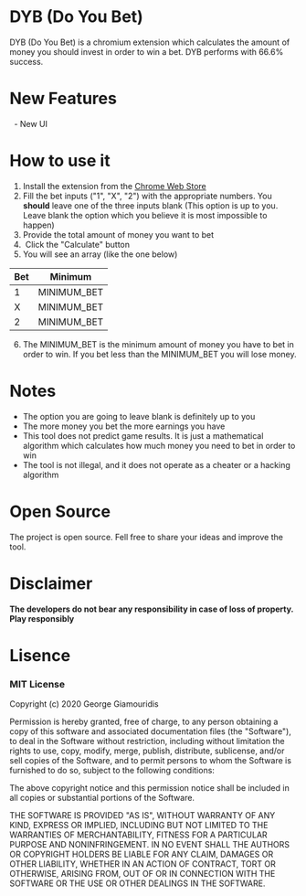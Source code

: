 # DYB (Do You Bet)
DYB (Do You Bet) is a chromium extension which calculates the amount of money you should invest in order to win a bet. DYB performs with 66.6% success.

# New Features

  - New UI

# How to use it


1. Install the extension from the [Chrome Web Store](https://chrome.google.com/webstore/category/extensions)
2. Fill the bet inputs ("1", "X", "2") with the appropriate numbers. You **should** leave one of the three inputs blank (This option is up to you. Leave blank the option which you believe it is most impossible to happen)
3. Provide the total amount of money you want to bet
4.  Click the "Calculate" button
5. You will see an array (like the one below) 

| Bet | Minimum |
| ------ | ------ |
| 1 | MINIMUM_BET |
| X | MINIMUM_BET |
| 2 | MINIMUM_BET |

6. The MINIMUM_BET is the minimum amount of money you have to bet in order to win. If you bet less than the MINIMUM_BET you will lose money.

# Notes

- The option you are going to leave blank is definitely up to you
- The more money you bet the more earnings you have
- This tool does not predict game results. It is just a mathematical algorithm which calculates how much money you need to bet in order to win
- The tool is not illegal, and it does not operate as a cheater or a hacking algorithm

# Open Source

The project is open source. Fell free to share your ideas and improve the tool.

# Disclaimer

**The developers do not bear any responsibility in case of loss of property. Play responsibly**

# Lisence 

### MIT License

Copyright (c) 2020 George Giamouridis

Permission is hereby granted, free of charge, to any person obtaining a copy
of this software and associated documentation files (the "Software"), to deal
in the Software without restriction, including without limitation the rights
to use, copy, modify, merge, publish, distribute, sublicense, and/or sell
copies of the Software, and to permit persons to whom the Software is
furnished to do so, subject to the following conditions:

The above copyright notice and this permission notice shall be included in all
copies or substantial portions of the Software.

THE SOFTWARE IS PROVIDED "AS IS", WITHOUT WARRANTY OF ANY KIND, EXPRESS OR
IMPLIED, INCLUDING BUT NOT LIMITED TO THE WARRANTIES OF MERCHANTABILITY,
FITNESS FOR A PARTICULAR PURPOSE AND NONINFRINGEMENT. IN NO EVENT SHALL THE
AUTHORS OR COPYRIGHT HOLDERS BE LIABLE FOR ANY CLAIM, DAMAGES OR OTHER
LIABILITY, WHETHER IN AN ACTION OF CONTRACT, TORT OR OTHERWISE, ARISING FROM,
OUT OF OR IN CONNECTION WITH THE SOFTWARE OR THE USE OR OTHER DEALINGS IN THE
SOFTWARE.
